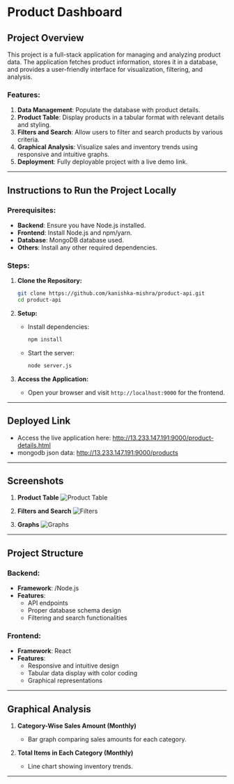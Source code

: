 # Product Dashboard

## Project Overview
This project is a full-stack application for managing and analyzing product data. The application fetches product information, stores it in a database, and provides a user-friendly interface for visualization, filtering, and analysis.

### Features:
1. **Data Management**: Populate the database with product details.
2. **Product Table**: Display products in a tabular format with relevant details and styling.
3. **Filters and Search**: Allow users to filter and search products by various criteria.
4. **Graphical Analysis**: Visualize sales and inventory trends using responsive and intuitive graphs.
5. **Deployment**: Fully deployable project with a live demo link.

---

## Instructions to Run the Project Locally

### Prerequisites:
- **Backend**: Ensure you have Node.js installed.
- **Frontend**: Install Node.js and npm/yarn.
- **Database**: MongoDB database used.
- **Others**: Install any other required dependencies.

### Steps:

1. **Clone the Repository:**
   ```bash
   git clone https://github.com/kanishka-mishra/product-api.git
   cd product-api
   ```

2. **Setup:**

   - Install dependencies:
     ```bash
     npm install
     ```
   - Start the server:
     ```bash
     node server.js 
     ```

4. **Access the Application:**
   - Open your browser and visit `http://localhost:9000` for the frontend.

---

## Deployed Link
- Access the live application here: http://13.233.147.191:9000/product-details.html
- mongodb json data: http://13.233.147.191:9000/products

---

## Screenshots
1. **Product Table**
   ![Product Table](#)

2. **Filters and Search**
   ![Filters](#)

3. **Graphs**
   ![Graphs](#)

---

## Project Structure

### Backend:
- **Framework**: /Node.js
- **Features**:
  - API endpoints
  - Proper database schema design
  - Filtering and search functionalities

### Frontend:
- **Framework**: React
- **Features**:
  - Responsive and intuitive design
  - Tabular data display with color coding
  - Graphical representations

---

## Graphical Analysis
1. **Category-Wise Sales Amount (Monthly)**
   - Bar graph comparing sales amounts for each category.

2. **Total Items in Each Category (Monthly)**
   - Line chart showing inventory trends.

---

